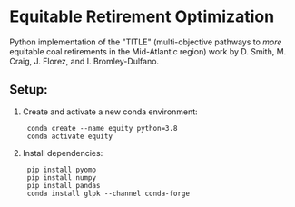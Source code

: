 # Equitable Retirement Optimization

Python implementation of the "TITLE" (multi-objective pathways to *more* equitable coal retirements in the Mid-Atlantic region) work by D. Smith, M. Craig, J. Florez, and I. Bromley-Dulfano. 

## Setup:

1. Create and activate a new conda environment:

        conda create --name equity python=3.8
        conda activate equity

2. Install dependencies:

        pip install pyomo
        pip install numpy
        pip install pandas
        conda install glpk --channel conda-forge
